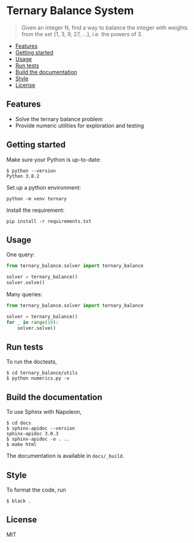 # Ternary Balance System
> Given an integer N, find a way to balance the integer with weights from the set {1, 3, 9, 27, ...}, i.e. the powers of 3.
  
  * [Features](#features)
  * [Getting started](#getting-started)
  * [Usage](#usage)
  * [Run tests](#run-tests)
  * [Build the documentation](#build-the-documentation)
  * [Style](#style)
  * [License](#license)


## Features
* Solve the ternary balance problem
* Provide numeric utilities for exploration and testing

## Getting started
Make sure your Python is up-to-date:
```
$ python --version
Python 3.8.2
```
Set up a python environment:
```
python -m venv ternary
```
Install the requirement:
```
pip install -r requirements.txt
```

## Usage
One query:
```python
from ternary_balance.solver import ternary_balance

solver = ternary_balance()
solver.solve()
```
Many queries:
```python
from ternary_balance.solver import ternary_balance

solver = ternary_balance()
for _ in range(10):
    solver.solve()
```

## Run tests
To run the doctests,
```
$ cd ternary_balance/utils
$ python numerics.py -v
```

## Build the documentation
To use Sphinx with Napoleon,
```
$ cd docs
$ sphinx-apidoc --version
sphinx-apidoc 3.0.3
$ sphinx-apidoc -o . ..
$ make html
```
The documentation is available in `docs/_build`.

## Style
To format the code, run
```
$ black .
```

## License
MIT


